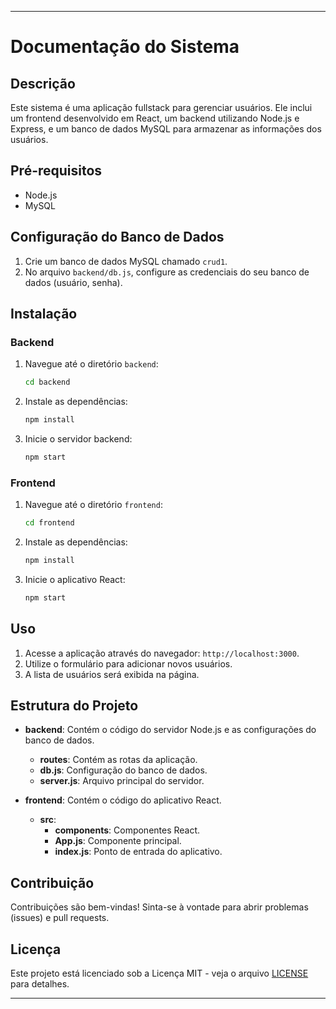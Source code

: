 
---

# Documentação do Sistema

## Descrição
Este sistema é uma aplicação fullstack para gerenciar usuários. Ele inclui um frontend desenvolvido em React, um backend utilizando Node.js e Express, e um banco de dados MySQL para armazenar as informações dos usuários.

## Pré-requisitos
- Node.js
- MySQL

## Configuração do Banco de Dados
1. Crie um banco de dados MySQL chamado `crud1`.
2. No arquivo `backend/db.js`, configure as credenciais do seu banco de dados (usuário, senha).

## Instalação
### Backend
1. Navegue até o diretório `backend`:
   ```bash
   cd backend
   ```
2. Instale as dependências:
   ```bash
   npm install
   ```
3. Inicie o servidor backend:
   ```bash
   npm start
   ```

### Frontend
1. Navegue até o diretório `frontend`:
   ```bash
   cd frontend
   ```
2. Instale as dependências:
   ```bash
   npm install
   ```
3. Inicie o aplicativo React:
   ```bash
   npm start
   ```

## Uso
1. Acesse a aplicação através do navegador: `http://localhost:3000`.
2. Utilize o formulário para adicionar novos usuários.
3. A lista de usuários será exibida na página.

## Estrutura do Projeto
- **backend**: Contém o código do servidor Node.js e as configurações do banco de dados.
  - **routes**: Contém as rotas da aplicação.
  - **db.js**: Configuração do banco de dados.
  - **server.js**: Arquivo principal do servidor.

- **frontend**: Contém o código do aplicativo React.
  - **src**:
    - **components**: Componentes React.
    - **App.js**: Componente principal.
    - **index.js**: Ponto de entrada do aplicativo.

## Contribuição
Contribuições são bem-vindas! Sinta-se à vontade para abrir problemas (issues) e pull requests.

## Licença
Este projeto está licenciado sob a Licença MIT - veja o arquivo [LICENSE](LICENSE) para detalhes.

---
